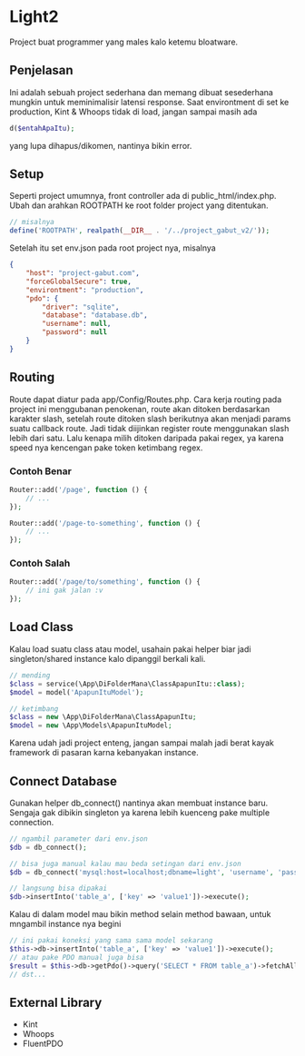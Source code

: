 # Light2
Project buat programmer yang males kalo ketemu bloatware.

## Penjelasan
Ini adalah sebuah project sederhana dan memang dibuat sesederhana mungkin untuk meminimalisir latensi response.
Saat environtment di set ke production, Kint & Whoops tidak di load, jangan sampai masih ada
```php
d($entahApaItu);
```
yang lupa dihapus/dikomen, nantinya bikin error.

## Setup
Seperti project umumnya, front controller ada di public_html/index.php.
Ubah dan arahkan ROOTPATH ke root folder project yang ditentukan.
```php
// misalnya
define('ROOTPATH', realpath(__DIR__ . '/../project_gabut_v2/'));
```
Setelah itu set env.json pada root project nya, misalnya
```json
{
    "host": "project-gabut.com",
    "forceGlobalSecure": true,
    "environtment": "production",
    "pdo": {
        "driver": "sqlite",
        "database": "database.db",
        "username": null,
        "password": null
    }
}
```

## Routing
Route dapat diatur pada app/Config/Routes.php.
Cara kerja routing pada project ini menggubanan penokenan,
route akan ditoken berdasarkan karakter slash, setelah route ditoken slash berikutnya
akan menjadi params suatu callback route.
Jadi tidak diijinkan register route menggunakan slash lebih dari satu.
Lalu kenapa milih ditoken daripada pakai regex, ya karena speed nya kencengan pake token ketimbang regex.
### Contoh Benar
```php
Router::add('/page', function () {
    // ...
});

Router::add('/page-to-something', function () {
    // ...
});
```
### Contoh Salah
```php
Router::add('/page/to/something', function () {
    // ini gak jalan :v
});
```

## Load Class
Kalau load suatu class atau model, usahain pakai helper biar jadi singleton/shared instance kalo dipanggil berkali kali.
```php
// mending
$class = service(\App\DiFolderMana\ClassApapunItu::class);
$model = model('ApapunItuModel');

// ketimbang
$class = new \App\DiFolderMana\ClassApapunItu;
$model = new \App\Models\ApapunItuModel;
```
Karena udah jadi project enteng, jangan sampai malah jadi berat kayak framework di pasaran karna kebanyakan instance.

## Connect Database
Gunakan helper db_connect() nantinya akan membuat instance baru.
Sengaja gak dibikin singleton ya karena lebih kuenceng
pake multiple connection.
```php
// ngambil parameter dari env.json
$db = db_connect();

// bisa juga manual kalau mau beda setingan dari env.json
$db = db_connect('mysql:host=localhost;dbname=light', 'username', 'password');

// langsung bisa dipakai
$db->insertInto('table_a', ['key' => 'value1'])->execute();
```
Kalau di dalam model mau bikin method selain method bawaan, untuk mngambil instance nya begini
```php
// ini pakai koneksi yang sama sama model sekarang
$this->db->insertInto('table_a', ['key' => 'value1'])->execute();
// atau pake PDO manual juga bisa
$result = $this->db->getPdo()->query('SELECT * FROM table_a')->fetchAll();
// dst...
```

## External Library
- Kint
- Whoops
- FluentPDO